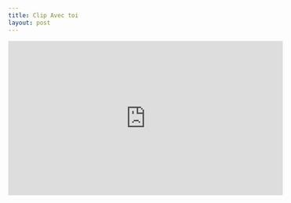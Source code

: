 ```yaml
---
title: Clip Avec toi
layout: post
---
```

<iframe width="560" height="315" src="https://www.youtube.com/embed/13lbUcTpjVI?si=wT6CRBfXwFvRha0S" title="YouTube video player" frameborder="0" allow="accelerometer; autoplay; clipboard-write; encrypted-media; gyroscope; picture-in-picture; web-share" referrerpolicy="strict-origin-when-cross-origin" allowfullscreen></iframe>
